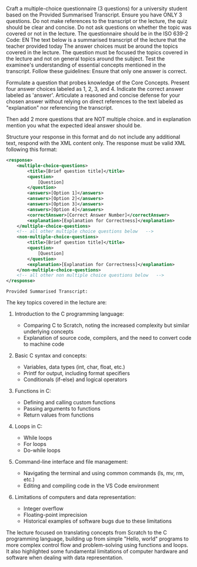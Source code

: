 Craft a multiple-choice questionnaire (3 questions) for a university student based on the Provided Summarised Transcript.
Ensure you have ONLY 3 questions.
Do not make references to the transcript or the lecture, the quiz should be clear and concise.
Do not ask questions on whether the topic was covered or not in the lecture.
The questionnaire should be in the ISO 639-2 Code: EN
The text below is a summarised transcript of the lecture that the teacher provided today
The answer choices must be around the topics covered in the lecture.
The question must be focused the topics covered in the lecture and not on general topics around the subject.
Test the examinee's understanding of essential concepts mentioned in the transcript.
Follow these guidelines:
Ensure that only one answer is correct.

Formulate a question that probes knowledge of the Core Concepts.
Present four answer choices labeled as 1, 2, 3, and 4.
Indicate the correct answer labeled as 'answer'.
Articulate a reasoned and concise defense for your chosen answer without relying on direct references to the text labeled as \"explanation\" nor referencing the transcript.

Then add 2 more questions that are NOT multiple choice. and in explanation mention you what the expected ideal answer should be.

Structure your response in this format and do not include any additional text, respond with the XML content only. The response must be valid XML following this format:

```xml
<response>
    <multiple-choice-questions>
        <title>[Brief question title]</title>
        <question>
            [Question]
        </question>
        <answers>[Option 1]</answers>
        <answers>[Option 2]</answers>
        <answers>[Option 3]</answers>
        <answers>[Option 4]</answers>
        <correctAnswer>[Correct Answer Number]</correctAnswer>
        <explanation>[Explanation for Correctness]</explanation>
    </multiple-choice-questions>
    <!-- all other multiple choice questions below   -->
    <non-multiple-choice-questions>
        <title>[Brief question title]</title>
        <question>
            [Question]
        </question>
        <explanation>[Explanation for Correctness]</explanation>
    </non-multiple-choice-questions>
    <!-- all other non multiple choice questions below   -->
</response>
```

    Provided Summarised Transcript:

The key topics covered in the lecture are:

1. Introduction to the C programming language:

   - Comparing C to Scratch, noting the increased complexity but similar underlying concepts
   - Explanation of source code, compilers, and the need to convert code to machine code

2. Basic C syntax and concepts:

   - Variables, data types (int, char, float, etc.)
   - Printf for output, including format specifiers
   - Conditionals (if-else) and logical operators

3. Functions in C:

   - Defining and calling custom functions
   - Passing arguments to functions
   - Return values from functions

4. Loops in C:

   - While loops
   - For loops
   - Do-while loops

5. Command-line interface and file management:

   - Navigating the terminal and using common commands (ls, mv, rm, etc.)
   - Editing and compiling code in the VS Code environment

6. Limitations of computers and data representation:
   - Integer overflow
   - Floating-point imprecision
   - Historical examples of software bugs due to these limitations

The lecture focused on translating concepts from Scratch to the C programming language, building up from simple \"Hello, world\" programs to more complex control flow and problem-solving using functions and loops. It also highlighted some fundamental limitations of computer hardware and software when dealing with data representation.
